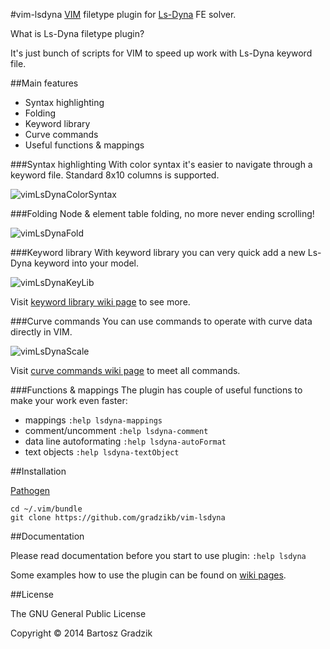 #vim-lsdyna
[VIM](http://www.vim.org/) filetype plugin for [Ls-Dyna](http://www.lstc.com) FE solver.

What is Ls-Dyna filetype plugin?

It's just bunch of scripts for VIM to speed up work with Ls-Dyna keyword file.

##Main features
- Syntax highlighting
- Folding
- Keyword library
- Curve commands
- Useful functions & mappings

###Syntax highlighting
With color syntax it's easier to navigate through a keyword file. Standard 8x10 columns is supported.

![vimLsDynaColorSyntax](https://raw.github.com/wiki/gradzikb/vim-lsdyna/screenshots/vimLsDynaColorSyntax.gif)

###Folding
Node & element table folding, no more never ending scrolling!

![vimLsDynaFold](https://raw.github.com/wiki/gradzikb/vim-lsdyna/screenshots/vimLsDynaFold.gif)

###Keyword library
With keyword library you can very quick add a new Ls-Dyna keyword into your model.

![vimLsDynaKeyLib](https://raw.github.com/wiki/gradzikb/vim-lsdyna/screenshots/vimLsDynaKeyLib.gif)

Visit [keyword library wiki page](https://github.com/gradzikb/vim-lsdyna/wiki/Keyword-Library) to see more.

###Curve commands
You can use commands to operate with curve data directly in VIM.

![vimLsDynaScale](https://raw.github.com/wiki/gradzikb/vim-lsdyna/screenshots/vimLsDynaScale.gif)

Visit [curve commands wiki page](https://github.com/gradzikb/vim-lsdyna/wiki/Keyword-Library) to meet all commands.

###Functions & mappings
The plugin has couple of useful functions to make your work even faster:
- mappings `:help lsdyna-mappings`
- comment/uncomment `:help lsdyna-comment`
- data line autoformating `:help lsdyna-autoFormat`
- text objects `:help lsdyna-textObject`

##Installation

[Pathogen](https://github.com/tpope/vim-pathogen)

```
cd ~/.vim/bundle
git clone https://github.com/gradzikb/vim-lsdyna
```

##Documentation

Please read documentation before you start to use plugin: `:help lsdyna`

Some examples how to use the plugin can be found on [wiki pages](https://github.com/gradzikb/vim-lsdyna/wiki).

##License

The GNU General Public License

Copyright &copy; 2014 Bartosz Gradzik

